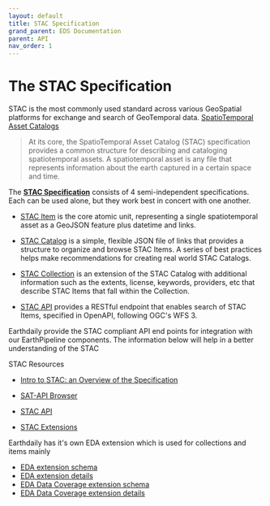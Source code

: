 ```yaml
---
layout: default
title: STAC Specification
grand_parent: EDS Documentation
parent: API
nav_order: 1
---
```


# The STAC Specification

STAC is the most commonly used standard across various GeoSpatial platforms for exchange and search of GeoTemporal data. 
[SpatioTemporal Asset Catalogs](https://stacspec.org/en) 

>  At its core, the SpatioTemporal Asset Catalog (STAC) specification provides a common structure for describing and cataloging spatiotemporal assets. A spatiotemporal asset is any file that represents information about the earth captured in a certain space and time.

The [**STAC Specification**](https://stacspec.org/en/about/stac-spec/) consists of 4 semi-independent specifications. Each can be used alone, but they work best in concert with one another.

* [STAC Item](https://github.com/radiantearth/stac-spec/blob/master/item-spec/item-spec.md) is the core atomic unit, representing a single spatiotemporal asset as a GeoJSON feature plus datetime and links.

* [STAC Catalog](https://github.com/radiantearth/stac-spec/blob/master/catalog-spec/catalog-spec.md) is a simple, flexible JSON file of links that provides a structure to organize and browse STAC Items. A series of best practices helps make recommendations for creating real world STAC Catalogs.

* [STAC Collection](https://github.com/radiantearth/stac-spec/blob/master/collection-spec/collection-spec.md) is an extension of the STAC Catalog with additional information such as the extents, license, keywords, providers, etc that describe STAC Items that fall within the Collection.

* [STAC API](https://github.com/radiantearth/stac-api-spec) provides a RESTful endpoint that enables search of STAC Items, specified in OpenAPI, following OGC's WFS 3.

Earthdaily provide the STAC compliant API end points for integration with our EarthPipeline components. The information below will help in a better understanding of the STAC 

STAC Resources
* [Intro to STAC: an Overview of the Specification](https://stacspec.org/en/tutorials/intro-to-stac/)

* [SAT-API Browser](http://sat-api-browser.s3-website-us-east-1.amazonaws.com/)  

* [STAC API](https://api.stacspec.org/v1.0.0-rc.1/)

* [STAC Extensions](https://stac-extensions.github.io/)



Earthdaily has it's own EDA extension which is used for collections and items mainly

*  [EDA extension schema](../Extensions/EDASTACExtensionSchema.json)
*  [EDA extension details](../Extensions/EDASTACextension.md) 
*  [EDA Data Coverage extension schema](../Extensions/EDADataCoverageSTACExtensionSchema.json)
*  [EDA Data Coverage extension details](../Extensions/EDADataCoverageSTACextension.md)
